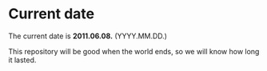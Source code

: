 # Current date

The current date is **2011.06.08.** (YYYY.MM.DD.)

This repository will be good when the world ends, so we will know how long it lasted.
